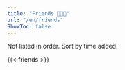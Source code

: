 ```yaml
---
title: "Friends 🧑‍🤝‍🧑"
url: "/en/friends"
ShowToc: false
---
```


Not listed in order. Sort by time added.

{{< friends >}}

<!-- > Thanks for https://guanqr.com/tech/website/add-blogroll/. -->
